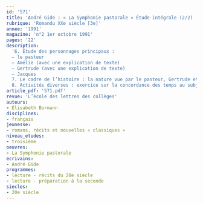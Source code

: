 ```yaml
---
id: '571'
title: 'André Gide : « La Symphonie pastorale » Étude intégrale (2/2) '
rubrique: 'Romandu XXe siècle [3e]'
annee: '1991'
magazine: 'n°2 1er octobre 1991'
pages: '22'
description: 
  '6. Étude des personnages principaux :
  – le pasteur
  – Amélie (avec une explication de texte)
  – Gertrude (avec une explication de texte)
  – Jacques
  7. Le cadre de l’histoire : la nature vue par le pasteur, Gertrude et la nature
  8. Activités diverses : exercice sur la concordance des temps au subjonctif, composition française (sujet d’imagination), comparaison du roman avec le film'
article_pdf: '571.pdf'
revue: 'L’école des lettres des collèges'
auteurs:
- Élisabeth Bormann
disciplines:
- français
jeunesse:
- romans, récits et nouvelles « classiques »
niveau_etudes:
- troisième
oeuvres:
- La Symphonie pastorale
ecrivains:
- André Gide
programmes:
- lecture - récits du 20e siècle
- lecture - préparation à la seconde
siecles:
- 20e siècle
---
```

